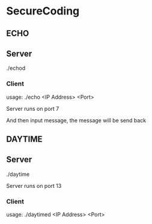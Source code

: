 # SecureCoding



## ECHO

## Server

./echod

### Client
usage: ./echo \<IP Address> \<Port>

Server runs on port 7

And then input message, the message will be send back

## DAYTIME

## Server

./daytime

Server runs on port 13

### Client
usage: ./daytimed \<IP Address> \<Port>


